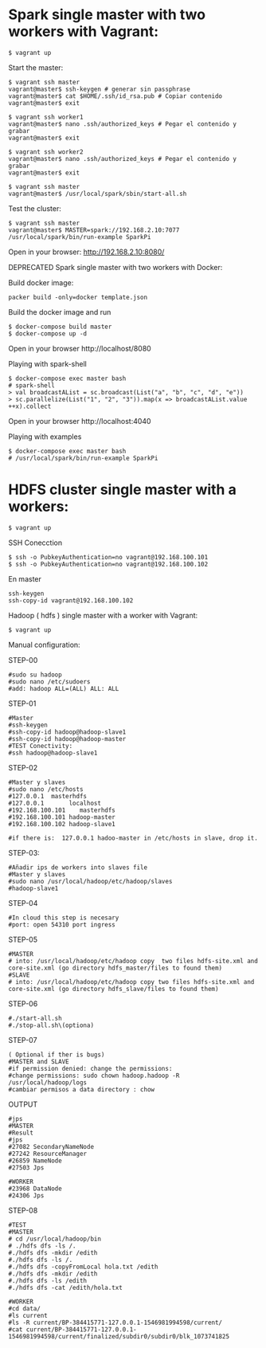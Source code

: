 # Spark single master with two workers with Vagrant:

```
$ vagrant up
```

Start the master:
```
$ vagrant ssh master
vagrant@master$ ssh-keygen # generar sin passphrase
vagrant@master$ cat $HOME/.ssh/id_rsa.pub # Copiar contenido
vagrant@master$ exit

$ vagrant ssh worker1
vagrant@master$ nano .ssh/authorized_keys # Pegar el contenido y grabar
vagrant@master$ exit

$ vagrant ssh worker2
vagrant@master$ nano .ssh/authorized_keys # Pegar el contenido y grabar
vagrant@master$ exit

$ vagrant ssh master
vagrant@master$ /usr/local/spark/sbin/start-all.sh
```

Test the cluster:
```
$ vagrant ssh master
vagrant@master$ MASTER=spark://192.168.2.10:7077 /usr/local/spark/bin/run-example SparkPi
```
Open in your browser: http://192.168.2.10:8080/


DEPRECATED
Spark single master with two workers with Docker:

Build docker image:
```
packer build -only=docker template.json
```

Build the docker image and run
```
$ docker-compose build master
$ docker-compose up -d
```

Open in your browser http://localhost/8080


Playing with spark-shell
```
$ docker-compose exec master bash
# spark-shell
> val broadcastAList = sc.broadcast(List("a", "b", "c", "d", "e"))
> sc.parallelize(List("1", "2", "3")).map(x => broadcastAList.value ++x).collect
```

Open in your browser http://localhost:4040

Playing with examples
```
$ docker-compose exec master bash
# /usr/local/spark/bin/run-example SparkPi
```

# HDFS cluster single master with a workers:
```
$ vagrant up
```

SSH Conecction
```
$ ssh -o PubkeyAuthentication=no vagrant@192.168.100.101
$ ssh -o PubkeyAuthentication=no vagrant@192.168.100.102
```

En master
```
ssh-keygen
ssh-copy-id vagrant@192.168.100.102
```

Hadoop ( hdfs ) single master with a worker with Vagrant:

```
$ vagrant up
```
Manual configuration:

STEP-00
```
#sudo su hadoop
#sudo nano /etc/sudoers
#add: hadoop ALL=(ALL) ALL: ALL
```

STEP-01
```
#Master
#ssh-keygen
#ssh-copy-id hadoop@hadoop-slave1
#ssh-copy-id hadoop@hadoop-master
#TEST Conectivity:
#ssh hadoop@hadoop-slave1
```

STEP-02
```
#Master y slaves
#sudo nano /etc/hosts
#127.0.0.1	masterhdfs
#127.0.0.1       localhost
#192.168.100.101	masterhdfs
#192.168.100.101 hadoop-master
#192.168.100.102 hadoop-slave1

#if there is:  127.0.0.1 hadoo-master in /etc/hosts in slave, drop it.
```

STEP-03:
```
#Añadir ips de workers into slaves file
#Master y slaves
#sudo nano /usr/local/hadoop/etc/hadoop/slaves
#hadoop-slave1
```

STEP-04
```
#In cloud this step is necesary
#port: open 54310 port ingress
```

STEP-05
```
#MASTER
# into: /usr/local/hadoop/etc/hadoop copy  two files hdfs-site.xml and core-site.xml (go directory hdfs_master/files to found them)
#SLAVE
# into: /usr/local/hadoop/etc/hadoop copy two files hdfs-site.xml and core-site.xml (go directory hdfs_slave/files to found them)
```

STEP-06
```
#./start-all.sh
#./stop-all.sh\(optiona)
```

STEP-07
```
( Optional if ther is bugs)
#MASTER and SLAVE
#if permission denied: change the permissions:
#change permissions: sudo chown hadoop.hadoop -R /usr/local/hadoop/logs
#cambiar permisos a data directory : chow
```

OUTPUT
```
#jps
#MASTER
#Result
#jps
#27082 SecondaryNameNode
#27242 ResourceManager
#26859 NameNode
#27503 Jps

#WORKER
#23968 DataNode
#24306 Jps
```

STEP-08
```
#TEST
#MASTER
# cd /usr/local/hadoop/bin
# ./hdfs dfs -ls /.
#./hdfs dfs -mkdir /edith
#./hdfs dfs -ls /.
#./hdfs dfs -copyFromLocal hola.txt /edith
#./hdfs dfs -mkdir /edith
#./hdfs dfs -ls /edith
#./hdfs dfs -cat /edith/hola.txt

#WORKER
#cd data/
#ls current
#ls -R current/BP-384415771-127.0.0.1-1546981994598/current/
#cat current/BP-384415771-127.0.0.1-1546981994598/current/finalized/subdir0/subdir0/blk_1073741825
```
